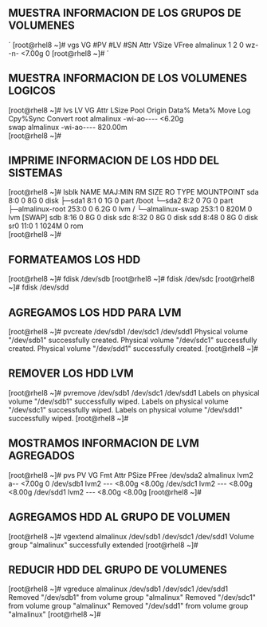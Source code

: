 ## MUESTRA INFORMACION DE LOS GRUPOS DE VOLUMENES
´
[root@rhel8 ~]# vgs
  VG        #PV #LV #SN Attr   VSize  VFree
  almalinux   1   2   0 wz--n- <7.00g    0 
[root@rhel8 ~]#
´

## MUESTRA INFORMACION DE LOS VOLUMENES LOGICOS
[root@rhel8 ~]# lvs
  LV   VG        Attr       LSize   Pool Origin Data%  Meta%  Move Log Cpy%Sync Convert
  root almalinux -wi-ao----  <6.20g                                                    
  swap almalinux -wi-ao---- 820.00m                                                    
[root@rhel8 ~]#

## IMPRIME INFORMACION DE LOS HDD DEL SISTEMAS
[root@rhel8 ~]# lsblk
NAME               MAJ:MIN RM  SIZE RO TYPE MOUNTPOINT
sda                  8:0    0    8G  0 disk 
├─sda1               8:1    0    1G  0 part /boot
└─sda2               8:2    0    7G  0 part 
  ├─almalinux-root 253:0    0  6.2G  0 lvm  /
  └─almalinux-swap 253:1    0  820M  0 lvm  [SWAP]
sdb                  8:16   0    8G  0 disk 
sdc                  8:32   0    8G  0 disk 
sdd                  8:48   0    8G  0 disk 
sr0                 11:0    1 1024M  0 rom  
[root@rhel8 ~]# 

## FORMATEAMOS LOS HDD
[root@rhel8 ~]# fdisk /dev/sdb
[root@rhel8 ~]# fdisk /dev/sdc
[root@rhel8 ~]# fdisk /dev/sdd

## AGREGAMOS LOS HDD PARA LVM
[root@rhel8 ~]# pvcreate /dev/sdb1 /dev/sdc1 /dev/sdd1
  Physical volume "/dev/sdb1" successfully created.
  Physical volume "/dev/sdc1" successfully created.
  Physical volume "/dev/sdd1" successfully created.
[root@rhel8 ~]# 

## REMOVER LOS HDD LVM
[root@rhel8 ~]# pvremove /dev/sdb1 /dev/sdc1 /dev/sdd1
  Labels on physical volume "/dev/sdb1" successfully wiped.
  Labels on physical volume "/dev/sdc1" successfully wiped.
  Labels on physical volume "/dev/sdd1" successfully wiped.
[root@rhel8 ~]# 


## MOSTRAMOS INFORMACION DE LVM AGREGADOS
[root@rhel8 ~]# pvs
  PV         VG        Fmt  Attr PSize  PFree 
  /dev/sda2  almalinux lvm2 a--  <7.00g     0 
  /dev/sdb1            lvm2 ---  <8.00g <8.00g
  /dev/sdc1            lvm2 ---  <8.00g <8.00g
  /dev/sdd1            lvm2 ---  <8.00g <8.00g
[root@rhel8 ~]# 

## AGREGAMOS HDD AL GRUPO DE VOLUMEN
[root@rhel8 ~]# vgextend almalinux /dev/sdb1 /dev/sdc1 /dev/sdd1
  Volume group "almalinux" successfully extended
[root@rhel8 ~]# 

## REDUCIR HDD DEL GRUPO DE VOLUMENES
[root@rhel8 ~]# vgreduce almalinux /dev/sdb1 /dev/sdc1 /dev/sdd1
  Removed "/dev/sdb1" from volume group "almalinux"
  Removed "/dev/sdc1" from volume group "almalinux"
  Removed "/dev/sdd1" from volume group "almalinux"
[root@rhel8 ~]# 


